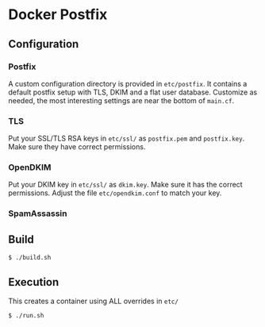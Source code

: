 # Docker Postfix

## Configuration

### Postfix

A custom configuration directory is provided in `etc/postfix`. It contains a default postfix setup with TLS, DKIM and a flat user database. Customize as needed, the most interesting settings are near the bottom of `main.cf`.

### TLS

Put your SSL/TLS RSA keys in `etc/ssl/` as `postfix.pem` and `postfix.key`. Make sure they have correct permissions.

### OpenDKIM

Put your DKIM key in `etc/ssl/` as `dkim.key`. Make sure it has the correct permissions. Adjust the file `etc/opendkim.conf` to match your key.

### SpamAssassin

## Build

```
$ ./build.sh
```

## Execution

This creates a container using ALL overrides in `etc/`
```
$ ./run.sh
```

